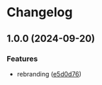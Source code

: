# Changelog

## 1.0.0 (2024-09-20)


### Features

* rebranding ([e5d0d76](https://github.com/Kalhama/Gluwave/commit/e5d0d76d1b47e387bfc091dc412ec66533e140fe))
